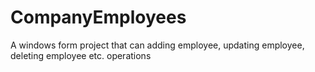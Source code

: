 # CompanyEmployees
A windows form project that can adding employee, updating employee, deleting employee etc. operations 
